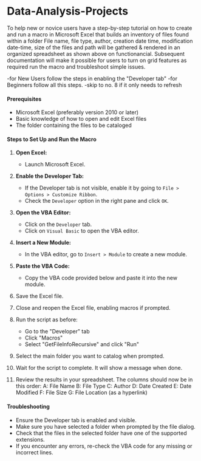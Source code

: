 # Data-Analysis-Projects

To help new or novice users have a step-by-step tutorial on how to create and run a macro in Microsoft Excel that builds an inventory of files found within a folder File name, file type, author, creation date time, modification date-time, size of the files and path will be gathered & rendered in an organized spreadsheet as shown above on functionancial. Subsequent documentation will make it possible for users to turn on grid features as required run the macro and troubleshoot simple issues.

-for New Users follow the steps in enabling the "Developer tab"
-for Beginners follow all this steps.
-skip to no. 8 if it only needs to refresh

#### Prerequisites
- Microsoft Excel (preferably version 2010 or later)
- Basic knowledge of how to open and edit Excel files
- The folder containing the files to be cataloged

#### Steps to Set Up and Run the Macro

1. **Open Excel:**
   - Launch Microsoft Excel.

2. **Enable the Developer Tab:**
   - If the Developer tab is not visible, enable it by going to `File > Options > Customize Ribbon`.
   - Check the `Developer` option in the right pane and click `OK`.

3. **Open the VBA Editor:**
   - Click on the `Developer` tab.
   - Click on `Visual Basic` to open the VBA editor.

4. **Insert a New Module:**
   - In the VBA editor, go to `Insert > Module` to create a new module.

5. **Paste the VBA Code:**
   - Copy the VBA code provided below and paste it into the new module.

6. Save the Excel file.

7. Close and reopen the Excel file, enabling macros if prompted.

8. Run the script as before:
   - Go to the "Developer" tab
   - Click "Macros"
   - Select "GetFileInfoRecursive" and click "Run"

9. Select the main folder you want to catalog when prompted.

10. Wait for the script to complete. It will show a message when done.

11. Review the results in your spreadsheet. The columns should now be in this order:
   A: File Name
   B: File Type
   C: Author
   D: Date Created
   E: Date Modified
   F: File Size
   G: File Location (as a hyperlink)


#### Troubleshooting
- Ensure the Developer tab is enabled and visible.
- Make sure you have selected a folder when prompted by the file dialog.
- Check that the files in the selected folder have one of the supported extensions.
- If you encounter any errors, re-check the VBA code for any missing or incorrect lines.
